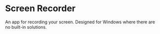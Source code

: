 # Screen Recorder

An app for recording your screen. Designed for Windows where there are no built-in solutions.
